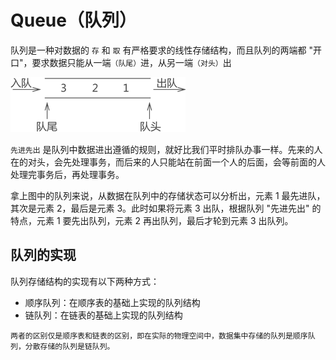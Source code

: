 # Queue（队列）

队列是一种对数据的 `存` 和 `取` 有严格要求的线性存储结构，而且队列的两端都 "开口"，要求数据只能从一端`（队尾）`进，从另一端`（对头）`出

![queue](../../assets/queue.gif)

`先进先出` 是队列中数据进出遵循的规则，就好比我们平时排队办事一样。先来的人在的对头，会先处理事务，而后来的人只能站在前面一个人的后面，会等前面的人处理完事务后，再处理事务。

拿上图中的队列来说，从数据在队列中的存储状态可以分析出，元素 1 最先进队，其次是元素 2，最后是元素 3。此时如果将元素 3 出队，根据队列 "先进先出" 的特点，元素 1 要先出队列，元素 2 再出队列，最后才轮到元素 3 出队列。

## 队列的实现

队列存储结构的实现有以下两种方式：

- 顺序队列：在顺序表的基础上实现的队列结构
- 链队列：在链表的基础上实现的队列结构

```
两者的区别仅是顺序表和链表的区别，即在实际的物理空间中，数据集中存储的队列是顺序队列，分散存储的队列是链队列。
```
